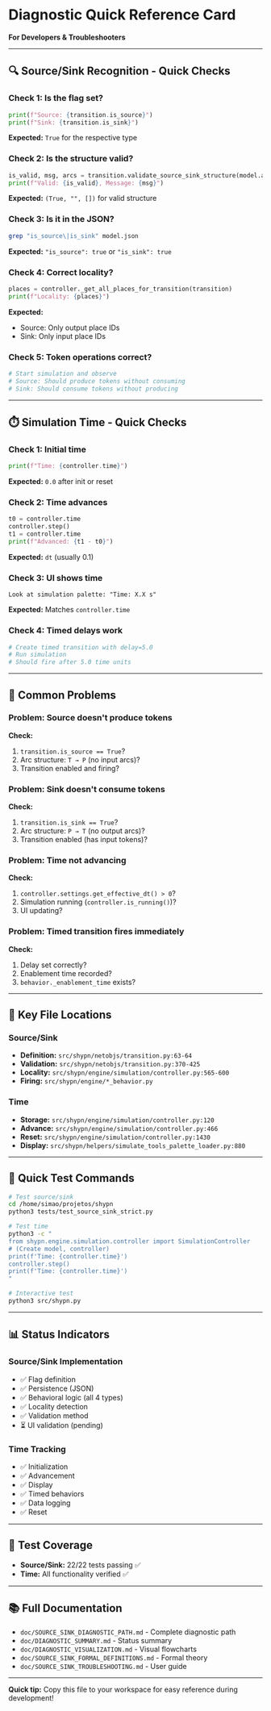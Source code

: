 # Diagnostic Quick Reference Card

**For Developers & Troubleshooters**

---

## 🔍 Source/Sink Recognition - Quick Checks

### Check 1: Is the flag set?
```python
print(f"Source: {transition.is_source}")
print(f"Sink: {transition.is_sink}")
```
**Expected:** `True` for the respective type

### Check 2: Is the structure valid?
```python
is_valid, msg, arcs = transition.validate_source_sink_structure(model.arcs)
print(f"Valid: {is_valid}, Message: {msg}")
```
**Expected:** `(True, "", [])` for valid structure

### Check 3: Is it in the JSON?
```bash
grep "is_source\|is_sink" model.json
```
**Expected:** `"is_source": true` or `"is_sink": true`

### Check 4: Correct locality?
```python
places = controller._get_all_places_for_transition(transition)
print(f"Locality: {places}")
```
**Expected:** 
- Source: Only output place IDs
- Sink: Only input place IDs

### Check 5: Token operations correct?
```python
# Start simulation and observe
# Source: Should produce tokens without consuming
# Sink: Should consume tokens without producing
```

---

## ⏱️ Simulation Time - Quick Checks

### Check 1: Initial time
```python
print(f"Time: {controller.time}")
```
**Expected:** `0.0` after init or reset

### Check 2: Time advances
```python
t0 = controller.time
controller.step()
t1 = controller.time
print(f"Advanced: {t1 - t0}")
```
**Expected:** `dt` (usually 0.1)

### Check 3: UI shows time
```
Look at simulation palette: "Time: X.X s"
```
**Expected:** Matches `controller.time`

### Check 4: Timed delays work
```python
# Create timed transition with delay=5.0
# Run simulation
# Should fire after 5.0 time units
```

---

## 🐛 Common Problems

### Problem: Source doesn't produce tokens
**Check:**
1. `transition.is_source == True`? 
2. Arc structure: `T → P` (no input arcs)?
3. Transition enabled and firing?

### Problem: Sink doesn't consume tokens
**Check:**
1. `transition.is_sink == True`?
2. Arc structure: `P → T` (no output arcs)?
3. Transition enabled (has input tokens)?

### Problem: Time not advancing
**Check:**
1. `controller.settings.get_effective_dt() > 0`?
2. Simulation running (`controller.is_running()`)?
3. UI updating?

### Problem: Timed transition fires immediately
**Check:**
1. Delay set correctly?
2. Enablement time recorded?
3. `behavior._enablement_time` exists?

---

## 📍 Key File Locations

### Source/Sink
- **Definition:** `src/shypn/netobjs/transition.py:63-64`
- **Validation:** `src/shypn/netobjs/transition.py:370-425`
- **Locality:** `src/shypn/engine/simulation/controller.py:565-600`
- **Firing:** `src/shypn/engine/*_behavior.py`

### Time
- **Storage:** `src/shypn/engine/simulation/controller.py:120`
- **Advance:** `src/shypn/engine/simulation/controller.py:466`
- **Reset:** `src/shypn/engine/simulation/controller.py:1430`
- **Display:** `src/shypn/helpers/simulate_tools_palette_loader.py:880`

---

## 🧪 Quick Test Commands

```bash
# Test source/sink
cd /home/simao/projetos/shypn
python3 tests/test_source_sink_strict.py

# Test time
python3 -c "
from shypn.engine.simulation.controller import SimulationController
# (Create model, controller)
print(f'Time: {controller.time}')
controller.step()
print(f'Time: {controller.time}')
"

# Interactive test
python3 src/shypn.py
```

---

## 📊 Status Indicators

### Source/Sink Implementation
- ✅ Flag definition
- ✅ Persistence (JSON)
- ✅ Behavioral logic (all 4 types)
- ✅ Locality detection
- ✅ Validation method
- ⏳ UI validation (pending)

### Time Tracking
- ✅ Initialization
- ✅ Advancement
- ✅ Display
- ✅ Timed behaviors
- ✅ Data logging
- ✅ Reset

---

## 🎯 Test Coverage

- **Source/Sink:** 22/22 tests passing ✅
- **Time:** All functionality verified ✅

---

## 📚 Full Documentation

- `doc/SOURCE_SINK_DIAGNOSTIC_PATH.md` - Complete diagnostic path
- `doc/DIAGNOSTIC_SUMMARY.md` - Status summary
- `doc/DIAGNOSTIC_VISUALIZATION.md` - Visual flowcharts
- `doc/SOURCE_SINK_FORMAL_DEFINITIONS.md` - Formal theory
- `doc/SOURCE_SINK_TROUBLESHOOTING.md` - User guide

---

**Quick tip:** Copy this file to your workspace for easy reference during development!
